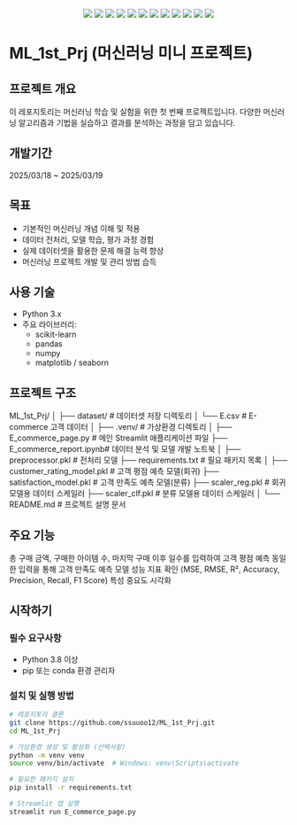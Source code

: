 <p align="center">
  <img src="https://img.shields.io/badge/python-3776AB?style=for-the-badge&logo=python&logoColor=white" />
  <img src="https://img.shields.io/badge/github-181717?style=for-the-badge&logo=github&logoColor=white" />
  <img src="https://img.shields.io/badge/pandas-150458?style=for-the-badge&logo=pandas&logoColor=white" />
  <img src="https://img.shields.io/badge/numpy-013243?style=for-the-badge&logo=numpy&logoColor=white" />
  <img src="https://img.shields.io/badge/scikitlearn-F7931E?style=for-the-badge&logo=scikit-learn&logoColor=white" />
  <img src="https://img.shields.io/badge/matplotlib-3F4F75?style=for-the-badge&logo=matplotlib&logoColor=white" />
  <img src="https://img.shields.io/badge/seaborn-4EABE6?style=for-the-badge&logo=seaborn&logoColor=white" />
  <img src="https://img.shields.io/badge/streamlit-FF4B4B?style=for-the-badge&logo=streamlit&logoColor=white" />
  <img src="https://img.shields.io/badge/jupyter-F37626?style=for-the-badge&logo=jupyter&logoColor=white" />
  <img src="https://img.shields.io/badge/joblib-2E6BB1?style=for-the-badge&logo=python&logoColor=white" />
  <img src="https://img.shields.io/badge/RandomForest-47A248?style=for-the-badge&logo=scikitlearn&logoColor=white" />
  <img src="https://img.shields.io/badge/VSCode-007ACC?style=for-the-badge&logo=visualstudiocode&logoColor=white" />
</p>



# ML_1st_Prj (머신러닝 미니 프로젝트)

## 프로젝트 개요
이 레포지토리는 머신러닝 학습 및 실험을 위한 첫 번째 프로젝트입니다. 다양한 머신러닝 알고리즘과 기법을 실습하고 결과를 분석하는 과정을 담고 있습니다.

## 개발기간
2025/03/18 ~ 2025/03/19

## 목표
- 기본적인 머신러닝 개념 이해 및 적용
- 데이터 전처리, 모델 학습, 평가 과정 경험
- 실제 데이터셋을 활용한 문제 해결 능력 향상
- 머신러닝 프로젝트 개발 및 관리 방법 습득

## 사용 기술
- Python 3.x
- 주요 라이브러리:
  - scikit-learn
  - pandas
  - numpy
  - matplotlib / seaborn

## 프로젝트 구조
ML_1st_Prj/
│
├── dataset/               # 데이터셋 저장 디렉토리
│   └── E.csv              # E-commerce 고객 데이터
│
├── .venv/                 # 가상환경 디렉토리
│
├── E_commerce_page.py     # 메인 Streamlit 애플리케이션 파일
├── E_commerce_report.ipynb# 데이터 분석 및 모델 개발 노트북
│
├── preprocessor.pkl       # 전처리 모델
├── requirements.txt       # 필요 패키지 목록
│
├── customer_rating_model.pkl  # 고객 평점 예측 모델(회귀)
├── satisfaction_model.pkl     # 고객 만족도 예측 모델(분류)
├── scaler_reg.pkl             # 회귀 모델용 데이터 스케일러
├── scaler_clf.pkl             # 분류 모델용 데이터 스케일러
│
└── README.md              # 프로젝트 설명 문서


## 주요 기능
총 구매 금액, 구매한 아이템 수, 마지막 구매 이후 일수를 입력하여 고객 평점 예측
동일한 입력을 통해 고객 만족도 예측
모델 성능 지표 확인 (MSE, RMSE, R², Accuracy, Precision, Recall, F1 Score)
특성 중요도 시각화

## 시작하기

### 필수 요구사항
- Python 3.8 이상
- pip 또는 conda 환경 관리자

### 설치 및 실행 방법
```bash
# 레포지토리 클론
git clone https://github.com/ssuuoo12/ML_1st_Prj.git
cd ML_1st_Prj

# 가상환경 생성 및 활성화 (선택사항)
python -m venv venv
source venv/bin/activate  # Windows: venv\Scripts\activate

# 필요한 패키지 설치
pip install -r requirements.txt

# Streamlit 앱 실행
streamlit run E_commerce_page.py
